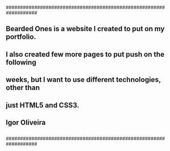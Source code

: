 ###################################################################
##                                                               ##
##  Bearded Ones is a website I created to put on my portfolio.  ##
##  I also created few more pages to put push on the following   ##
##  weeks, but I want to use different technologies, other than  ##
##  just HTML5 and CSS3.                                         ##
##                                                               ##
##                         Igor Oliveira                         ##
##                                                               ##
###################################################################
